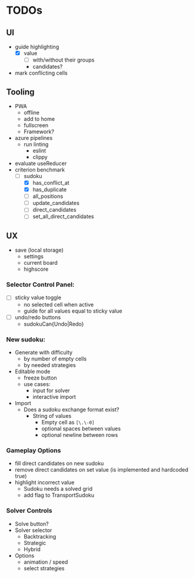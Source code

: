 # TODOs

## UI
- guide highlighting
  - [x] value
    - [ ] with/without their groups
    - candidates?
- mark conflicting cells

## Tooling
- PWA
  - offline
  - add to home
  - fullscreen
  - Framework?
- azure pipelines
  - run linting
    - eslint
    - clippy
- evaluate useReducer
- criterion benchmark
  - [ ] sudoku
    - [X] has_conflict_at
    - [X] has_duplicate
    - [ ] all_positions
    - [ ] update_candidates
    - [ ] direct_candidates
    - [ ] set_all_direct_candidates
## UX
- save (local storage)
  - settings
  - current board
  - highscore

### Selector Control Panel:
- [ ] sticky value toggle
  - no selected cell when active
  - guide for all values equal to sticky value
- [ ] undo/redo buttons
  - sudokuCan{Undo|Redo}
### New sudoku:
- Generate with difficulty
  - by number of empty cells
  - by needed strategies
- Editable mode
  - freeze button
  - use cases:
    - input for solver
    - interactive import
- Import
  - Does a sudoku exchange format exist?
    - String of values
      - Empty cell as `[\.\-0]`
      - optional spaces between values
      - optional newline between rows
### Gameplay Options
- fill direct candidates on new sudoku
- remove direct candidates on set value (is implemented and hardcoded true)
- highlight incorrect value
  - Sudoku needs a solved grid
  - add flag to TransportSudoku
### Solver Controls
- Solve button?
- Solver selector
  - Backtracking
  - Strategic
  - Hybrid
- Options
    - animation / speed
    - select strategies
